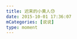 ```yaml
---
title: 迟来的小黄人😓
date: 2015-10-01 17:36:07
mCategories: [说说]
type: moment
---
```


<div id="pics-20151001173607"></div>

<script src="/lib/moment/pics.js"></script>
<script>
var data = [
    {"link": "2015-10-01_000000.jpeg", "type": "shuoshuo"},
    {"link": "2015-10-01_000001.jpeg", "type": "shuoshuo"}
];
picsRender(data, "pics-20151001173607");
</script>

